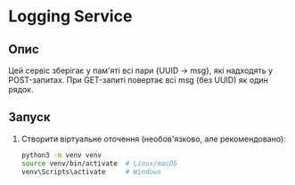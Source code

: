 # Logging Service

## Опис
Цей сервіс зберігає у пам'яті всі пари {UUID → msg}, які надходять у POST-запитах. При GET-запиті повертає всі msg (без UUID) як один рядок.

## Запуск
1. Створити віртуальне оточення (необов'язково, але рекомендовано):
   ```bash
   python3 -m venv venv
   source venv/bin/activate  # Linux/macOS
   venv\Scripts\activate     # Windows
